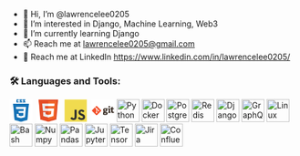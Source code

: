 - 👋 Hi, I’m @lawrencelee0205
- 👀 I’m interested in Django, Machine Learning, Web3
- 🌱 I’m currently learning Django
- 📫 Reach me at lawrencelee0205@gmail.com
- :briefcase: Reach me at LinkedIn https://www.linkedin.com/in/lawrencelee0205/
<!---
lawrencelee0205/lawrencelee0205 is a ✨ special ✨ repository because its `README.md` (this file) appears on your GitHub profile.
You can click the Preview link to take a look at your changes.
--->


### :hammer_and_wrench: Languages and Tools:
<div>
  <img src="https://github.com/devicons/devicon/blob/master/icons/css3/css3-plain-wordmark.svg"  title="CSS3" alt="CSS" width="40" height="40"/>&nbsp;
  <img src="https://github.com/devicons/devicon/blob/master/icons/html5/html5-original.svg" title="HTML5" alt="HTML" width="40" height="40"/>&nbsp;
  <img src="https://github.com/devicons/devicon/blob/master/icons/javascript/javascript-original.svg" title="JavaScript" alt="JavaScript" width="40" height="40"/>&nbsp;
  <img src="https://github.com/devicons/devicon/blob/master/icons/git/git-original-wordmark.svg" title="Git" **alt="Git" width="40" height="40"/>
  <img src="https://cdn.jsdelivr.net/gh/devicons/devicon/icons/python/python-original.svg" title="Python" **alt="Python" width="40" height="40"/>
  <img src="https://cdn.jsdelivr.net/gh/devicons/devicon/icons/docker/docker-original.svg" title="Docker" **alt="Docker" width="40" height="40"/>
  <img src="https://cdn.jsdelivr.net/gh/devicons/devicon/icons/postgresql/postgresql-original.svg" title="PostgreSQL" **alt="PostgreSQL" width="40" height="40"/>     
  <img src="https://cdn.jsdelivr.net/gh/devicons/devicon/icons/redis/redis-original.svg" title="Redis" **alt="Redis" width="40" height="40"/>
  <img src="https://cdn.jsdelivr.net/gh/devicons/devicon/icons/django/django-plain.svg" title="Django" **alt="Django" width="40" height="40"/> 
  <img src="https://cdn.jsdelivr.net/gh/devicons/devicon/icons/graphql/graphql-plain.svg" title="GraphQL" **alt="GraphQL" width="40" height="40"/>        
  <img src="https://cdn.jsdelivr.net/gh/devicons/devicon/icons/linux/linux-original.svg" title="Linux" **alt="Linux" width="40" height="40"/>
  <img src="https://cdn.jsdelivr.net/gh/devicons/devicon/icons/bash/bash-original.svg" title="Bash" **alt="Bash" width="40" height="40"/>
  <img src="https://cdn.jsdelivr.net/gh/devicons/devicon/icons/numpy/numpy-original.svg" title="Numpy" **alt="Numpy" width="40" height="40"/>
  <img src="https://cdn.jsdelivr.net/gh/devicons/devicon/icons/pandas/pandas-original.svg" title="Pandas" **alt="Pandas" width="40" height="40"/>
  <img src="https://cdn.jsdelivr.net/gh/devicons/devicon/icons/jupyter/jupyter-original.svg" title="Jupyter" **alt="Jupyter" width="40" height="40"/>
  <img src="https://cdn.jsdelivr.net/gh/devicons/devicon/icons/tensorflow/tensorflow-original.svg" title="TensorFlow" **alt="TensorFlow" width="40" height="40"/>
  <img src="https://cdn.jsdelivr.net/gh/devicons/devicon/icons/jira/jira-original.svg" title="Jira" **alt="Jira" width="40" height="40"/>
  <img src="https://cdn.jsdelivr.net/gh/devicons/devicon/icons/confluence/confluence-original.svg" title="Confluence" **alt="Confluence" width="40" height="40"/>
</div>
